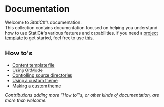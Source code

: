 ﻿# Documentation

Welcome to *StatiC#*'s documentation.  
This collection contains documentation focused on helping you understand how to use StatiC#'s various features and capabilities. If you need a [project template](/ProjectTemplate) to get started, feel free to use [this](/ProjectTemplate).

## How to's

- [Content template file](HowTo/content-template.md)
- [Using GitMode](HowTo/using_gitmode.md)
- [Controlling source directories](HowTo/controlling_source_directories.md)
- [Using a custom theme](HowTo/use_themes.md)
- [Making a custom theme](HowTo/making_a_custom_theme.md)

*Contributions adding more “How to”'s, or other kinds of documentation, are more than welcome.*